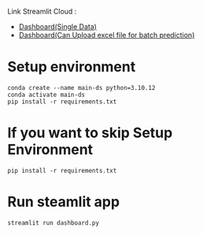 Link Streamlit Cloud : 
- [Dashboard(Single Data)](https://dsw2023-datasayens.streamlit.app)
- [Dashboard(Can Upload excel file for batch prediction)](https://dsw2023-datasayens-batch-upload.streamlit.app)

# Setup environment

```
conda create --name main-ds python=3.10.12
conda activate main-ds
pip install -r requirements.txt
```

# If you want to skip Setup Environment
```
pip install -r requirements.txt
```

# Run steamlit app

```
streamlit run dashboard.py
```
